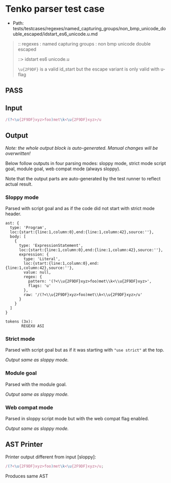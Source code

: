 # Tenko parser test case

- Path: tests/testcases/regexes/named_capturing_groups/non_bmp_unicode_double_escaped/idstart_es6_unicode.u.md

> :: regexes : named capturing groups : non bmp unicode double escaped
>
> ::> idstart es6 unicode.u
>
> `\u{2F9DF}` is a valid id_start but the escape variant is only valid with u-flag

## PASS

## Input

`````js
/(?<\u{2F9DF}xyz>foo)met\k<\u{2F9DF}xyz>/u
`````

## Output

_Note: the whole output block is auto-generated. Manual changes will be overwritten!_

Below follow outputs in four parsing modes: sloppy mode, strict mode script goal, module goal, web compat mode (always sloppy).

Note that the output parts are auto-generated by the test runner to reflect actual result.

### Sloppy mode

Parsed with script goal and as if the code did not start with strict mode header.

`````
ast: {
  type: 'Program',
  loc:{start:{line:1,column:0},end:{line:1,column:42},source:''},
  body: [
    {
      type: 'ExpressionStatement',
      loc:{start:{line:1,column:0},end:{line:1,column:42},source:''},
      expression: {
        type: 'Literal',
        loc:{start:{line:1,column:0},end:{line:1,column:42},source:''},
        value: null,
        regex: {
          pattern: '(?<\\u{2F9DF}xyz>foo)met\\k<\\u{2F9DF}xyz>',
          flags: 'u'
        },
        raw: '/(?<\\u{2F9DF}xyz>foo)met\\k<\\u{2F9DF}xyz>/u'
      }
    }
  ]
}

tokens (3x):
       REGEXU ASI
`````

### Strict mode

Parsed with script goal but as if it was starting with `"use strict"` at the top.

_Output same as sloppy mode._

### Module goal

Parsed with the module goal.

_Output same as sloppy mode._

### Web compat mode

Parsed in sloppy script mode but with the web compat flag enabled.

_Output same as sloppy mode._

## AST Printer

Printer output different from input [sloppy]:

````js
/(?<\u{2F9DF}xyz>foo)met\k<\u{2F9DF}xyz>/u;
````

Produces same AST
